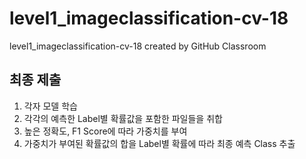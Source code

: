 # level1_imageclassification-cv-18
level1_imageclassification-cv-18 created by GitHub Classroom

## 최종 제출
1. 각자 모델 학습
2. 각각의 예측한 Label별 확률값을 포함한 파일들을 취합
3. 높은 정확도, F1 Score에 따라 가중치를 부여
4. 가중치가 부여된 확률값의 합을 Label별 확률에 따라 최종 예측 Class 추출

